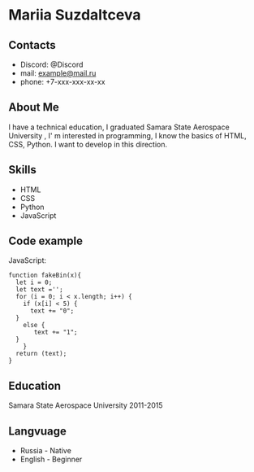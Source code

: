 # Mariia Suzdaltсeva
## Contacts
* Discord:  @Discord
* mail: example@mail.ru
* phone: +7-xxx-xxx-xx-xx
## About Me
I have a technical education, I graduated Samara State Aerospace University , I' m interested in programming, I know the basics of HTML, CSS, Python. I want to develop in this direction.
## Skills
* HTML
* CSS
* Python
* JavaScript
## Code example
 JavaScript:
```
function fakeBin(x){
  let i = 0;
  let text ='';
  for (i = 0; i < x.length; i++) {
    if (x[i] < 5) {
      text += "0";
  }
    else {
       text += "1";
  }
    }
  return (text);
}
```
## Education
Samara State Aerospace University 2011-2015
## Langvuage
* Russia - Native
* English - Beginner
